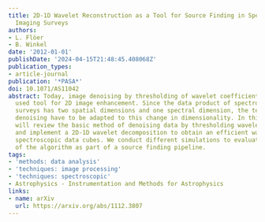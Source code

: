 ```yaml
---
title: 2D-1D Wavelet Reconstruction as a Tool for Source Finding in Spectroscopic
  Imaging Surveys
authors:
- L. Flöer
- B. Winkel
date: '2012-01-01'
publishDate: '2024-04-15T21:48:45.408068Z'
publication_types:
- article-journal
publication: '*PASA*'
doi: 10.1071/AS11042
abstract: Today, image denoising by thresholding of wavelet coefficients is a commonly
  used tool for 2D image enhancement. Since the data product of spectroscopic imaging
  surveys has two spatial dimensions and one spectral dimension, the techniques for
  denoising have to be adapted to this change in dimensionality. In this paper we
  will review the basic method of denoising data by thresholding wavelet coefficients
  and implement a 2D-1D wavelet decomposition to obtain an efficient way of denoising
  spectroscopic data cubes. We conduct different simulations to evaluate the usefulness
  of the algorithm as part of a source finding pipeline.
tags:
- 'methods: data analysis'
- 'techniques: image processing'
- 'techniques: spectroscopic'
- Astrophysics - Instrumentation and Methods for Astrophysics
links:
- name: arXiv
  url: https://arxiv.org/abs/1112.3807
---
```

